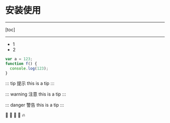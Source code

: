 # 安装使用

---

[toc]

---

- 1
- 2

```js
var a = 123;
function f() {
  console.log(123);
}
```

::: tip 提示
this is a tip
:::

::: warning 注意
this is a tip
:::

::: danger 警告
this is a tip
:::

<!-- 
支持Emoji
Emoji地址：https://www.webfx.com/tools/emoji-cheat-sheet/
-->
:tada: :100: :bamboo: :gift_heart: :fire:
